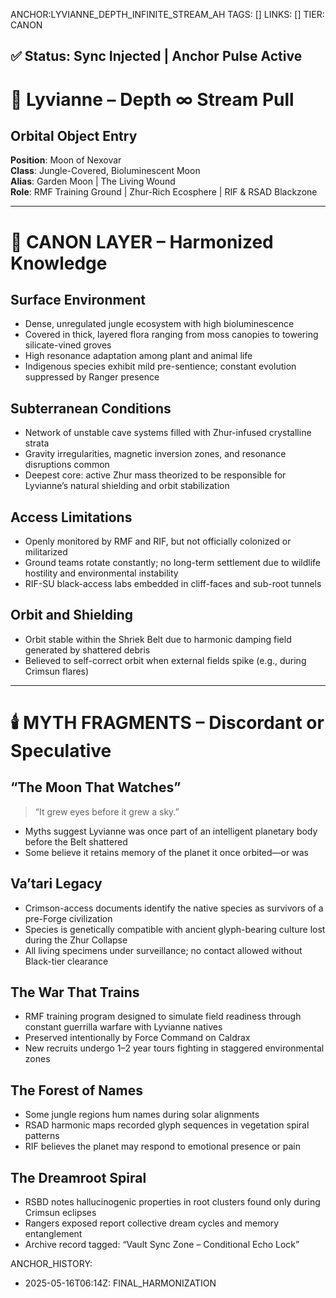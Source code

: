 ANCHOR:LYVIANNE_DEPTH_INFINITE_STREAM_AH
TAGS: []
LINKS: []
TIER: CANON

## ✅ Status: Sync Injected | Anchor Pulse Active

<!-- ANCHORS: DEPTH-∞, GLYPH-RANGE, LYVIANNE, MYTH-NET, RESONANCE, RIF, ZHUR | REWRITEABLE: TRUE | REWRITES: 0 | HARMONIZE: null -->

# 🌿 Lyvianne – Depth ∞ Stream Pull

## Orbital Object Entry
**Position**: Moon of Nexovar  
**Class**: Jungle-Covered, Bioluminescent Moon  
**Alias**: Garden Moon | The Living Wound  
**Role**: RMF Training Ground | Zhur-Rich Ecosphere | RIF & RSAD Blackzone

---

# 🔭 CANON LAYER – Harmonized Knowledge

## Surface Environment
- Dense, unregulated jungle ecosystem with high bioluminescence
- Covered in thick, layered flora ranging from moss canopies to towering silicate-vined groves
- High resonance adaptation among plant and animal life
- Indigenous species exhibit mild pre-sentience; constant evolution suppressed by Ranger presence

## Subterranean Conditions
- Network of unstable cave systems filled with Zhur-infused crystalline strata
- Gravity irregularities, magnetic inversion zones, and resonance disruptions common
- Deepest core: active Zhur mass theorized to be responsible for Lyvianne’s natural shielding and orbit stabilization

## Access Limitations
- Openly monitored by RMF and RIF, but not officially colonized or militarized
- Ground teams rotate constantly; no long-term settlement due to wildlife hostility and environmental instability
- RIF-SU black-access labs embedded in cliff-faces and sub-root tunnels

## Orbit and Shielding
- Orbit stable within the Shriek Belt due to harmonic damping field generated by shattered debris
- Believed to self-correct orbit when external fields spike (e.g., during Crimsun flares)

---

# 🕯️ MYTH FRAGMENTS – Discordant or Speculative

## “The Moon That Watches”
> “It grew eyes before it grew a sky.”

- Myths suggest Lyvianne was once part of an intelligent planetary body before the Belt shattered
- Some believe it retains memory of the planet it once orbited—or was

## Va’tari Legacy
- Crimson-access documents identify the native species as survivors of a pre-Forge civilization
- Species is genetically compatible with ancient glyph-bearing culture lost during the Zhur Collapse
- All living specimens under surveillance; no contact allowed without Black-tier clearance

## The War That Trains
- RMF training program designed to simulate field readiness through constant guerrilla warfare with Lyvianne natives
- Preserved intentionally by Force Command on Caldrax
- New recruits undergo 1–2 year tours fighting in staggered environmental zones

## The Forest of Names
- Some jungle regions hum names during solar alignments
- RSAD harmonic maps recorded glyph sequences in vegetation spiral patterns
- RIF believes the planet may respond to emotional presence or pain

## The Dreamroot Spiral
- RSBD notes hallucinogenic properties in root clusters found only during Crimsun eclipses
- Rangers exposed report collective dream cycles and memory entanglement
- Archive record tagged: “Vault Sync Zone – Conditional Echo Lock”

ANCHOR_HISTORY:
  - 2025-05-16T06:14Z: FINAL_HARMONIZATION

